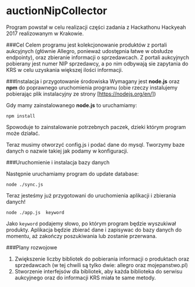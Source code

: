 # auctionNipCollector
Program powstał w celu realizacji części zadania z Hackathonu Hackyeah 2017 realizowanym w Krakowie.

###Cel
Celem programu jest kolekcjonowanie produktów z portali aukcyjnych (głównie Allegro, ponieważ udostępnia łatwe w obsłudze endpointy), oraz zbieranie informacji o sprzedawcach. Z portali aukcyjnych pobierany jest numer NIP sprzedawcy, a po nim odbywają sie zapytania do KRS w celu uzyskania większej ilości informacji.

###Instalacja i przygotowanie środowiska
Wymagany jest **node.js** oraz **npm** do poprawnego uruchomienia programu (obie rzeczy instalujemy pobierając plik instalacyjny ze strony [https://nodejs.org/en/])

Gdy mamy zainstalowanego **node.js** to uruchamiamy:
```
npm install
```
Spowoduje to zainstalowanie potrzebnych paczek, dzieki którym program może działać. 

Teraz musimy otworzyć config.js i podać dane do mysql. Tworzymy baze danych o nazwie takiej jak podamy w konfiguracji.

###Uruchomienie i instalacja bazy danych

Następnie uruchamiamy program do update database:
```$xslt
node ./sync.js
```

Teraz jesteśmy już przygotowani do uruchomienia aplikacji i zbierania danych!
```$xslt
node ./app.js  keyword
```

Jako `keyword` podajemy słowo, po którym program będzie wyszukiwał produkty. Aplikacja będzie zbierać dane i zapisywac do bazy danych do momentu, aż zakończy poszukiwania lub zostanie przerwana.

###Plany rozwojowe
1. Zwiększenie liczby bibliotek do pobierania informacji o produktach oraz sprzedawcach (w tej chwili są tylko dwie: allegro oraz mojepanstwo.pl)
2. Stworzenie interfejsów dla bibliotek, aby każda biblioteka do serwisu aukcyjnego oraz do informacji KRS miała te same metody.